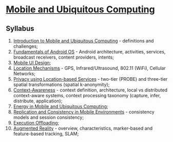 # [Mobile and Ubiquitous Computing](https://fenix.tecnico.ulisboa.pt/disciplinas/CMov23/2023-2024/2-semestre)

## Syllabus

1. [Introduction to Mobile and Ubiquitous Computing](01-introduction.md) - definitions and challenges;
2. [Fundamentals of Android OS](02-android-fundamentals.md) - Android architecture, activities, services, broadcast receivers, content providers, intents;
3. [Mobile UI Design](03-mobile-ui-design.md);
4. [Location Mechanisms](04-location-mechanisms.md) - GPS, Infrared/Ultrasound, 802.11 (WiFi), Cellular Networks;
5. [Privacy using Location-based Services](05-privacy-location-based-services.md) - two-tier (PROBE) and three-tier spatial transformations (spatial k-anonymity);
6. [Context-Awareness](06-context-awareness.md) - context definition, architecture, local vs distributed context-aware systems, context processing taxonomy (capture, infer, distribute, application);
7. [Energy in Mobile and Ubiquitous Computing](07-energy.md);
8. [Replication and Consistency in Mobile Environments](08-replication-consistency.md) - consistency models and session consistency;
9. [Execution Offloading](09-execution-offloading.md);
10. [Augmented Reality](10-augmented-reality.md) - overview, characteristics, marker-based and feature-based tracking, SLAM;